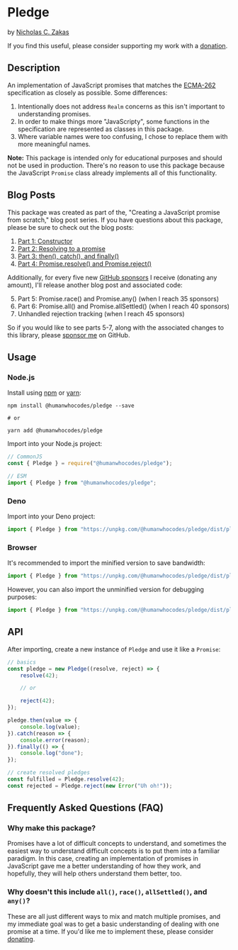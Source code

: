 # Pledge

by [Nicholas C. Zakas](https://humanwhocodes.com)

If you find this useful, please consider supporting my work with a [donation](https://humanwhocodes.com/donate).

## Description

An implementation of JavaScript promises that matches the [ECMA-262](https://www.ecma-international.org/ecma-262/11.0/index.html#sec-promise-objects) specification as closely as possible. Some differences:

1. Intentionally does not address `Realm` concerns as this isn't important to understanding promises.
2. In order to make things more "JavaScripty", some functions in the specification are represented as classes in this package.
3. Where variable names were too confusing, I chose to replace them with more meaningful names.

**Note:** This package is intended only for educational purposes and should not be used in production. There's no reason to use this package because the JavaScript `Promise` class already implements all of this functionality.

## Blog Posts

This package was created as part of the, "Creating a JavaScript promise from scratch," blog post series. If you have questions about this package, please be sure to check out the blog posts:

1. [Part 1: Constructor](https://humanwhocodes.com/blog/2020/09/creating-javascript-promise-from-scratch-constructor/)
2. [Part 2: Resolving to a promise](https://humanwhocodes.com/blog/2020/09/creating-javascript-promise-from-scratch-resolving-to-a-promise/)
3. [Part 3: then(), catch(), and finally()](https://humanwhocodes.com/blog/2020/10/creating-javascript-promise-from-scratch-then-catch-finally/)
4. [Part 4: Promise.resolve() and Promise.reject()](https://humanwhocodes.com/blog/2020/10/creating-javascript-promise-from-scratch-promise-resolve-reject/)

Additionally, for every five new [GitHub sponsors](https://github.com/sponsors/nzakas) I receive (donating any amount), I'll release another blog post and associated code:

5. Part 5: Promise.race() and Promise.any() (when I reach 35 sponsors)
6. Part 6: Promise.all() and Promise.allSettled() (when I reach 40 sponsors)
7. Unhandled rejection tracking (when I reach 45 sponsors)

So if you would like to see parts 5-7, along with the associated changes to this library, please [sponsor me](https://github.com/sponsors/nzakas) on GitHub.

## Usage

### Node.js

Install using [npm][npm] or [yarn][yarn]:

```
npm install @humanwhocodes/pledge --save

# or

yarn add @humanwhocodes/pledge
```

Import into your Node.js project:

```js
// CommonJS
const { Pledge } = require("@humanwhocodes/pledge");

// ESM
import { Pledge } from "@humanwhocodes/pledge";
```

### Deno

Import into your Deno project:

```js
import { Pledge } from "https://unpkg.com/@humanwhocodes/pledge/dist/pledge.js";
```

### Browser

It's recommended to import the minified version to save bandwidth:

```js
import { Pledge } from "https://unpkg.com/@humanwhocodes/pledge/dist/pledge.min.js";
```

However, you can also import the unminified version for debugging purposes:

```js
import { Pledge } from "https://unpkg.com/@humanwhocodes/pledge/dist/pledge.js";
```

## API

After importing, create a new instance of `Pledge` and use it like a `Promise`:

```js
// basics
const pledge = new Pledge((resolve, reject) => {
    resolve(42);

    // or

    reject(42);
});

pledge.then(value => {
    console.log(value);
}).catch(reason => {
    console.error(reason);
}).finally(() => {
    console.log("done");
});

// create resolved pledges
const fulfilled = Pledge.resolve(42);
const rejected = Pledge.reject(new Error("Uh oh!"));
```

## Frequently Asked Questions (FAQ)

### Why make this package?

Promises have a lot of difficult concepts to understand, and sometimes the easiest way to understand difficult concepts is to put them into a familiar paradigm. In this case, creating an implementation of promises in JavaScript gave me a better understanding of how they work, and hopefully, they will help others understand them better, too.

### Why doesn't this include `all()`, `race()`, `allSettled()`, and `any()`?

These are all just different ways to mix and match multiple promises, and my immediate goal was to get a basic understanding of dealing with one promise at a time. If you'd like me to implement these, please consider [donating](https://github.com/sponsors/nzakas).

[npm]: https://npmjs.com/
[yarn]: https://yarnpkg.com/
